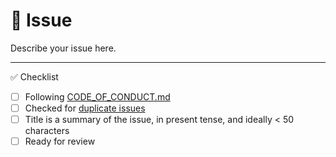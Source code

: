 <!--
Thanks for contributing!
-->

# :page_with_curl: Issue

Describe your issue here.

---

:white_check_mark: Checklist

<!--
Feel free to submit now and complete the checklist items below later.
If you're unsure about anything, don't hesitate to ask. We're here to help!
-->

- [ ] Following [CODE_OF_CONDUCT.md](https://github.com/Jean-Baptiste-Lasselle/create-exposed-app/blob/master/CODE_OF_CONDUCT.md)
- [ ] Checked for [duplicate issues](https://github.com/Jean-Baptiste-Lasselle/create-exposed-app/issues)
- [ ] Title is a summary of the issue, in present tense, and ideally < 50 characters
- [ ] Ready for review
